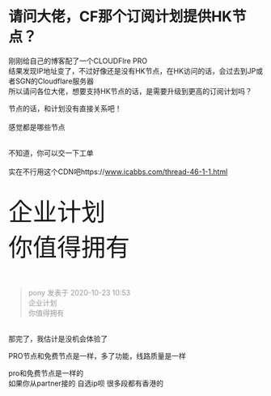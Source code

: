 # 请问大佬，CF那个订阅计划提供HK节点？


刚刚给自己的博客配了一个CLOUDFlre PRO<br />
结果发现IP地址变了，不过好像还是没有HK节点，在HK访问的话，会过去到JP或者SGN的Cloudflare服务器<br />
所以请问各位大佬，想要支持HK节点的话，是需要升级到更高的订阅计划吗？

节点的话，和计划没有直接关系吧！<br />
<br />
感觉都是哪些节点<br />
<br />
<img src="static/image/smiley/default/sad.gif" smilieid="2" border="0" alt="" /><img src="static/image/smiley/default/sad.gif" smilieid="2" border="0" alt="" /><img src="static/image/smiley/default/sad.gif" smilieid="2" border="0" alt="" />

不知道，你可以交一下工单<br />
<br />
实在不行用这个CDN吧https://www.icabbs.com/thread-46-1-1.html

<img id="aimg_W6J8b" onclick="zoom(this, this.src, 0, 0, 0)" class="zoom" src="https://01.urlnode.com/2020/10/23/_20201023105303.png" onmouseover="img_onmouseoverfunc(this)" onload="thumbImg(this)" border="0" alt="" /><br />
<br />
<font size="7">企业计划<br />
你值得拥有</font><br />
<br />
<br />
<img src="static/image/smiley/default/lol.gif" smilieid="12" border="0" alt="" /> 

<div class="quote"><blockquote><font color="#999999">pony 发表于 2020-10-23 10:53</font><br />
<font color="#999999">企业计划<br />
你值得拥有</font></blockquote></div><br />
那完了，我估计是没机会体验了

PRO节点和免费节点是一样，多了功能，线路质量是一样

pro和免费节点是一样的<br />
如果你从partner接的 自选ip呗 很多段都有香港的
